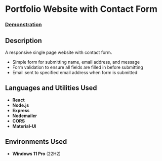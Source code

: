 <h1>Portfolio Website with Contact Form</h1>

### [Demonstration](https://website-form-jamiekimtech.vercel.app/)

<h2>Description</h2>
A responsive single page website with contact form.

+ Simple form for submitting name, email address, and message
+ Form validation to ensure all fields are filled in before submitting
+ Email sent to specified email address when form is submitted

<h2>Languages and Utilities Used</h2>

- <b>React</b>
- <b>Node.js</b>
- <b>Express</b>
- <b>Nodemailer</b>
- <b>CORS</b>
- <b>Material-UI</b>



<h2>Environments Used </h2>

- <b>Windows 11 Pro</b> (22H2)
